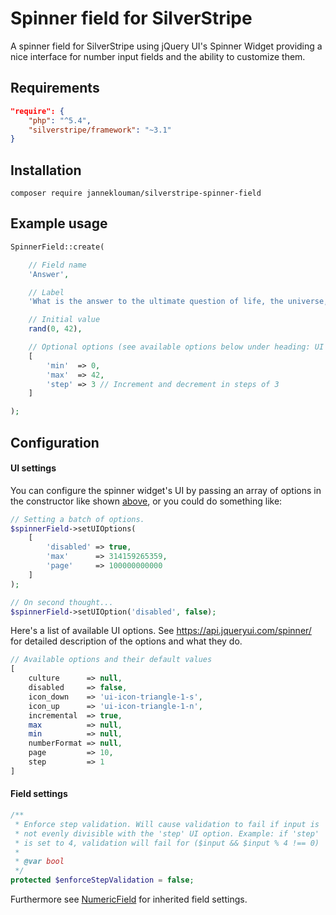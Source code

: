 # Spinner field for SilverStripe
A spinner field for SilverStripe using jQuery UI's Spinner Widget providing a nice interface for number input fields and the ability to customize them. 

## Requirements
```JSON
"require": {
    "php": "^5.4",
    "silverstripe/framework": "~3.1"
}
```

## Installation

`composer require janneklouman/silverstripe-spinner-field`

## Example usage
```PHP
SpinnerField::create(

    // Field name
    'Answer',

    // Label
    'What is the answer to the ultimate question of life, the universe, and everything?',

    // Initial value
    rand(0, 42),

    // Optional options (see available options below under heading: UI settings)
    [
        'min'  => 0,
        'max'  => 42,
        'step' => 3 // Increment and decrement in steps of 3
    ]

);
```

## Configuration
#### UI settings
You can configure the spinner widget's UI by passing an array of options in the constructor like shown [above](#example-usage), or you could do something like:
```PHP
// Setting a batch of options.
$spinnerField->setUIOptions(
    [
        'disabled' => true,
        'max'      => 314159265359,
        'page'     => 100000000000
    ]
);

// On second thought...
$spinnerField->setUIOption('disabled', false);
```

Here's a list of available UI options. See https://api.jqueryui.com/spinner/ for detailed description of the options and what they do.
```PHP
// Available options and their default values
[
    culture      => null,
    disabled     => false,
    icon_down    => 'ui-icon-triangle-1-s',
    icon_up      => 'ui-icon-triangle-1-n',
    incremental  => true,
    max          => null,
    min          => null,
    numberFormat => null,
    page         => 10,
    step         => 1
]
```

#### Field settings
```PHP
/**
 * Enforce step validation. Will cause validation to fail if input is
 * not evenly divisible with the 'step' UI option. Example: if 'step'
 * is set to 4, validation will fail for ($input && $input % 4 !== 0)
 *
 * @var bool
 */
protected $enforceStepValidation = false;
```
Furthermore see [NumericField](https://github.com/silverstripe/silverstripe-framework/blob/master/forms/NumericField.php) for inherited field settings.